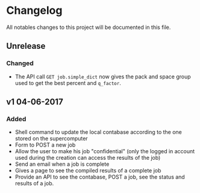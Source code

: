 # Changelog
All notables changes to this project will be documented in this file.

## Unrelease
### Changed
- The API call `GET job.simple_dict` now gives the pack and space group used to
  get the best percent and `q_factor`.

## v1 04-06-2017
### Added
- Shell command to update the local contabase according to the one stored on
  the supercomputer
- Form to POST a new job
- Allow the user to make his job "confidential" (only the logged in account
  used during the creation can access the results of the job)
- Send an email when a job is complete
- Gives a page to see the compiled results of a complete job
- Provide an API to see the contabase, POST a job, see the status and results
  of a job.

